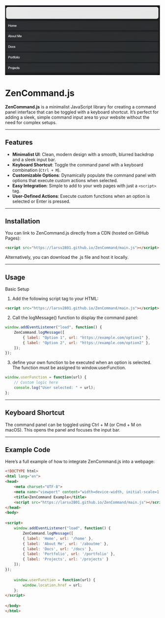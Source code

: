 ![Demo Image](https://github.com/larsv2801/ZenCommand/blob/main/ZenCommandDemoImg.png?raw=true)

# ZenCommand.js

**ZenCommand.js** is a minimalist JavaScript library for creating a command panel interface that can be toggled with a keyboard shortcut. It’s perfect for adding a sleek, simple command input area to your website without the need for complex setups.

---

## Features

- **Minimalist UI**: Clean, modern design with a smooth, blurred backdrop and a sleek input bar.
- **Keyboard Shortcut**: Toggle the command panel with a keyboard combination (`Ctrl + M`).
- **Customizable Options**: Dynamically populate the command panel with options that execute custom actions when selected.
- **Easy Integration**: Simple to add to your web pages with just a `<script>` tag.
- **User-Defined Actions**: Execute custom functions when an option is selected or Enter is pressed.

---

## Installation

You can link to ZenCommand.js directly from a CDN (hosted on GitHub Pages):

```html
<script src="https://larsv2801.github.io/ZenCommand/main.js"></script>
```
Alternatively, you can download the .js file and host it locally.

---

## Usage
Basic Setup
1. Add the following script tag to your HTML:

```html
<script src="https://larsv2801.github.io/ZenCommand/main.js"></script>
```
2. Call the logMessage() function to display the command panel:

```js
window.addEventListener("load", function() {
    ZenCommand.logMessage([
        { label: "Option 1", url: "https://example.com/option1" },
        { label: "Option 2", url: "https://example.com/option2" },
    ]);
});
```
3. define your own function to be executed when an option is selected. The function must be assigned to window.userFunction.

```js
window.userFunction = function(url) {
    // Custom logic here
    console.log("User selected: " + url);
};
```

---

## Keyboard Shortcut
The command panel can be toggled using Ctrl + M (or Cmd + M on macOS). This opens the panel and focuses the input bar.

---

## Example Code
Here’s a full example of how to integrate ZenCommand.js into a webpage:

```html
<!DOCTYPE html>
<html lang="en">
<head>
    <meta charset="UTF-8">
    <meta name="viewport" content="width=device-width, initial-scale=1.0">
    <title>ZenCommand Example</title>
    <script src="https://larsv2801.github.io/ZenCommand/main.js"></script>
</head>
<body>

<script>
    window.addEventListener("load", function() {
        ZenCommand.logMessage([
        { label: 'Home', url: '/home' },
        { label: 'About Me', url: '/aboutme' },
        { label: 'Docs', url: '/docs' },
        { label: 'Portfolio', url: '/portfolio' },
        { label: 'Projects', url: '/projects' }
    ]);
});

    window.userFunction = function(url) {
        window.location.href = url;
    };
</script>

</body>
</html>
```


